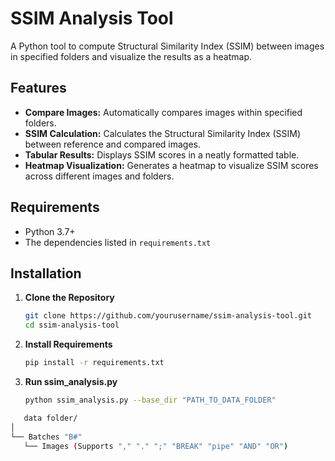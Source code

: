 # SSIM Analysis Tool

A Python tool to compute Structural Similarity Index (SSIM) between images in specified folders and visualize the results as a heatmap.

## Features

- **Compare Images:** Automatically compares images within specified folders.
- **SSIM Calculation:** Calculates the Structural Similarity Index (SSIM) between reference and compared images.
- **Tabular Results:** Displays SSIM scores in a neatly formatted table.
- **Heatmap Visualization:** Generates a heatmap to visualize SSIM scores across different images and folders.

## Requirements

- Python 3.7+
- The dependencies listed in `requirements.txt`

## Installation

1. **Clone the Repository**

   ```bash
   git clone https://github.com/yourusername/ssim-analysis-tool.git
   cd ssim-analysis-tool
   ```
   
2. **Install Requirements**   
   ```bash
   pip install -r requirements.txt
   ```
   
3. **Run ssim_analysis.py**   
   ```bash
   python ssim_analysis.py --base_dir "PATH_TO_DATA_FOLDER"
   ```
```bash
   data folder/
│
└── Batches "B#"
   └── Images (Supports "," "." ";" "BREAK" "pipe" "AND" "OR")
